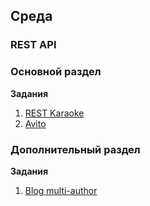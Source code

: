 ## Среда

### REST API

### Основной раздел

**Задания**

1. [REST Karaoke](../../../../core-rest-karaoke)
2. [Avito](../../../../core-rest-avito)


### Дополнительный раздел

**Задания**
1. [Blog multi-author](../../../../main-passport-blog-multiauthor)

